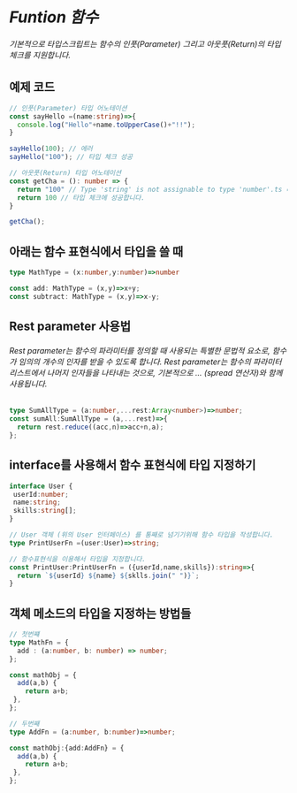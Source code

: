 # *Funtion 함수*
###### 기본적으로 타입스크립트는 함수의 인풋(Parameter) 그리고 아웃풋(Return)의 타입체크를 지원합니다.

## 예제 코드
```typescript
// 인풋(Parameter) 타입 어노테이션
const sayHello =(name:string)=>{
  console.log("Hello"+name.toUpperCase()+"!!");
}

sayHello(100); // 에러
sayHello("100"); // 타입 체크 성공

// 아웃풋(Return) 타입 어노테이션
const getCha = (): number => {
  return "100" // Type 'string' is not assignable to type 'number'.ts 라는 에러가 발생합니다.
  return 100 // 타입 체크에 성공합니다.
}

getCha();
```

## 아래는 함수 표현식에서 타입을 쓸 때

```typescript
type MathType = (x:number,y:number)=>number

const add: MathType = (x,y)=>x+y;
const subtract: MathType = (x,y)=>x-y;
```
## Rest parameter 사용법
###### Rest parameter는 함수의 파라미터를 정의할 때 사용되는 특별한 문법적 요소로, 함수가 임의의 개수의 인자를 받을 수 있도록 합니다. Rest parameter는 함수의 파라미터 리스트에서 나머지 인자들을 나타내는 것으로, 기본적으로 ... (spread 연산자)와 함께 사용됩니다.
```typescript
type SumAllType = (a:number,...rest:Array<number>)=>number;
const sumAll:SumAllType = (a,...rest)=>{
  return rest.reduce((acc,n)=>acc+n,a);
};
```
## interface를 사용해서 함수 표현식에 타입 지정하기
```typescript
interface User {
 userId:number;
 name:string;
 skills:string[];
}

// User 객체 (위의 User 인터페이스) 를 통째로 넘기기위해 함수 타입을 작성합니다.
type PrintUserFn =(user:User)=>string; 

// 함수표현식을 이용해서 타입을 지정합니다.
const PrintUser:PrintUserFn = ({userId,name,skills}):string=>{
  return `${userId} ${name} ${sklls.join(" ")}`;
} 
```
## 객체 메소드의 타입을 지정하는 방법들

```typescript
// 첫번쨰
type MathFn = {
  add : (a:number, b: number) => number; 
};

const mathObj = {
  add(a,b) {
    return a+b;
 },
};

// 두번째
type AddFn = (a:number, b:number)=>number;

const mathObj:{add:AddFn} = {
  add(a,b) {
    return a+b;
 },
};


```
